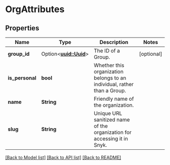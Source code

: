 # OrgAttributes

## Properties

Name | Type | Description | Notes
------------ | ------------- | ------------- | -------------
**group_id** | Option<[**uuid::Uuid**](uuid::Uuid.md)> | The ID of a Group. | [optional]
**is_personal** | **bool** | Whether this organization belongs to an individual, rather than a Group. | 
**name** | **String** | Friendly name of the organization. | 
**slug** | **String** | Unique URL sanitized name of the organization for accessing it in Snyk. | 

[[Back to Model list]](../README.md#documentation-for-models) [[Back to API list]](../README.md#documentation-for-api-endpoints) [[Back to README]](../README.md)


